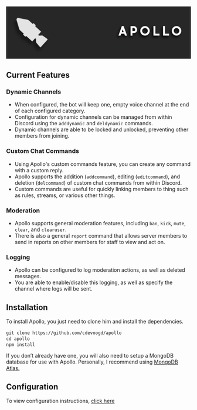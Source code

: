 ![Apollo Banner](./docs/images/banner.jpg)

## Current Features
### Dynamic Channels
- When configured, the bot will keep one, empty voice channel at the end of each configured category.
- Configuration for dynamic channels can be managed from within Discord using the `adddynamic` and `deldynamic` commands.
- Dynamic channels are able to be locked and unlocked, preventing other members from joining.

### Custom Chat Commands
- Using Apollo's custom commands feature, you can create any command with a custom reply.
- Apollo supports the addition (`addcommand`), editing (`editcommand`), and deletion (`delcommand`) of custom chat commands from within Discord. 
- Custom commands are useful for quickly linking members to thing such as rules, streams, or various other things.

### Moderation
- Apollo supports general moderation features, including `ban`, `kick`, `mute`, `clear`, and `clearuser`.
- There is also a general `report` command that allows server members to send in reports on other members for staff to view and act on.

### Logging
- Apollo can be configured to log moderation actions, as well as deleted messages.
- You are able to enable/disable this logging, as well as specify the channel where logs will be sent.

## Installation
To install Apollo, you just need to clone him and install the dependencies.
```shell
git clone https://github.com/cdevoogd/apollo
cd apollo
npm install
```

If you don’t already have one, you will also need to setup a MongoDB database for use with Apollo. Personally, I recommend using [MongoDB Atlas.](https://www.mongodb.com/cloud/atlas)

## Configuration
To view configuration instructions, [click here](./docs/configuration.md)
